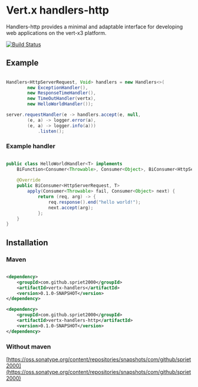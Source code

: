 # Vert.x handlers-http

Handlers-http provides a minimal and adaptable interface for developing web applications on the vert-x3 platform.

[![Build Status](https://travis-ci.org/spriet2000/vertx-handlers-http.svg?branch=master)](https://travis-ci.org/spriet2000/vertx-handlers-http)

## Example

```java 
    
Handlers<HttpServerRequest, Void> handlers = new Handlers<>(
        new ExceptionHandler(),
        new ResponseTimeHandler(),
        new TimeOutHandler(vertx),
        new HelloWorldHandler());

server.requestHandler(e -> handlers.accept(e, null,
        (e, a) -> logger.error(a),
        (e, a) -> logger.info(a)))
            .listen();

```
### Example handler

```java

public class HelloWorldHandler<T> implements 
    BiFunction<Consumer<Throwable>, Consumer<Object>, BiConsumer<HttpServerRequest, T>> {
    
    @Override   
    public BiConsumer<HttpServerRequest, T> 
        apply(Consumer<Throwable> fail, Consumer<Object> next) {
            return (req, arg) -> {
                req.response().end("hello world!");
                next.accept(arg);
            };
    }
}

```

## Installation

### Maven

```xml

<dependency>
    <groupId>com.github.spriet2000</groupId>
    <artifactId>vertx-handlers</artifactId>
    <version>0.1.0-SNAPSHOT</version>
</dependency>

<dependency>
    <groupId>com.github.spriet2000</groupId>
    <artifactId>vertx-handlers-http</artifactId>
    <version>0.1.0-SNAPSHOT</version>
</dependency>

```

### Without maven

[https://oss.sonatype.org/content/repositories/snapshots/com/github/spriet2000](https://oss.sonatype.org/content/repositories/snapshots/com/github/spriet2000)
